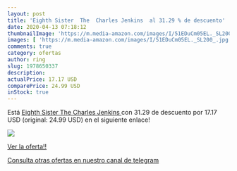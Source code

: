```yaml
---
layout: post
title: 'Eighth Sister  The  Charles Jenkins  al 31.29 % de descuento'
date: 2020-04-13 07:18:12
thumbnailImage: 'https://m.media-amazon.com/images/I/51EDuCm05EL._SL200_.jpg'
images: [ 'https://m.media-amazon.com/images/I/51EDuCm05EL._SL200_.jpg' ]
comments: true
category: ofertas
author: ring
slug: 1978650337
description:
actualPrice: 17.17 USD
comparePrice: 24.99 USD
inStock: true
---
```


Está [Eighth Sister  The  Charles Jenkins ](https://www.amazon.com/dp/1978650337/?tag=redken08-20) con 31.29 de descuento por 17.17 USD (original: 24.99 USD) en el siguiente enlace!

[![](https://m.media-amazon.com/images/I/51EDuCm05EL._SL200_.jpg)](https://www.amazon.com/dp/1978650337/?tag=redken08-20)

[Ver la oferta!!](https://www.amazon.com/dp/1978650337/?tag=redken08-20)

[Consulta otras ofertas en nuestro canal de telegram](https://t.me/s/ofertas25)

